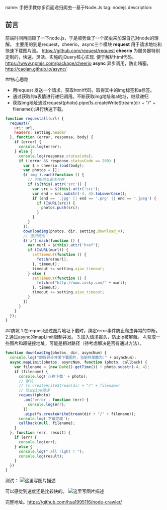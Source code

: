 name: 手把手教你多页面递归爬虫--基于Node.Js
tag: nodejs
description: 

## 前言
前端时间再回顾了一下node.js，于是顺势做了一个爬虫来加深自己对node的理解。
主要用的到是request，cheerio，async三个模块
**request**
用于请求地址和快速下载图片流。
https://github.com/request/request
**cheerio**
为服务器特别定制的，快速、灵活、实施的jQuery核心实现.
便于解析html代码。
https://www.npmjs.com/package/cheerio
**async**
异步调用，防止堵塞。
http://caolan.github.io/async/

##核心思路

 - 用request 发送一个请求。获取html代码，取得其中的img标签和a标签。
 - 通过获取的a表情进行递归调用。不断获取img地址和a地址，继续递归
 - 获取img地址通过request(photo).pipe(fs.createWriteStream(dir + "/" + filename));进行快速下载。



```javascript
function requestall(url) {
  request({
    uri: url,
    headers: setting.header
  }, function (error, response, body) {
    if (error) {
      console.log(error);
    } else {
      console.log(response.statusCode);
      if (!error && response.statusCode == 200) {
        var $ = cheerio.load(body);
        var photos = [];
        $('img').each(function () {
          // 判断地址是否存在
          if ($(this).attr('src')) {
            var src = $(this).attr('src');
            var end = src.substr(-4, 4).toLowerCase();
            if (end == '.jpg' || end == '.png' || end == '.jpeg') {
              if (IsURL(src)) {
                photos.push(src);
              }
            }
          }
        });
        downloadImg(photos, dir, setting.download_v);
        // 递归爬虫
        $('a').each(function () {
          var murl = $(this).attr('href');
          if (IsURL(murl)) {
            setTimeout(function () {
              fetchre(murl);
            }, timeout);
            timeout += setting.ajax_timeout;
          } else {
            setTimeout(function () {
              fetchre("http://www.ivsky.com/" + murl);
            }, timeout);
            timeout += setting.ajax_timeout;
          }
        })
      }
    }
  });
}
```
##防坑
1.在request通过图片地址下载时，绑定error事件防止爬虫异常的中断。
2.通过async的mapLimit限制并发。
3.加入请求报头，防止ip被屏蔽。
4.获取一些图片和超链接地址，可能是相对路径（待考虑解决是否有通过方法）。
```javascript
function downloadImg(photos, dir, asyncNum) {
  console.log("即将异步并发下载图片，当前并发数为:" + asyncNum);
  async.mapLimit(photos, asyncNum, function (photo, callback) {
    var filename = (new Date().getTime()) + photo.substr(-4, 4);
    if (filename) {
      console.log('正在下载' + photo);
      // 默认
      // fs.createWriteStream(dir + "/" + filename)
      // 防止pipe错误
      request(photo)
        .on('error', function (err) {
          console.log(err);
        })
        .pipe(fs.createWriteStream(dir + "/" + filename));
      console.log('下载完成');
      callback(null, filename);
    }
  }, function (err, result) {
    if (err) {
      console.log(err);
    } else {
      console.log(" all right ! ");
      console.log(result);
    }
  })
}
```
测试：
![这里写图片描述](https://s3.qiufengh.com/blog/1579506284375.png)

可以感觉到速度还是比较快的。
![这里写图片描述](https://s3.qiufengh.com/blog/1579506284534.png)

完整地址。https://github.com/hua1995116/node-crawler/

